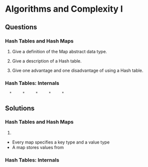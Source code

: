 # Algorithms and Complexity I #

## Questions ##

### Hash Tables and Hash Maps ###

1. Give a definition of the Map abstract data type.

2. Give a description of a Hash table.

3. Give one advantage and one disadvantage of using a Hash table.


### Hash Tables: Internals ###


      *     *     *     *     *


## Solutions ##

### Hash Tables and Hash Maps ###

1. 
  - Every map specifies a key type and a value type
  - A map stores values from 



### Hash Tables: Internals ###



